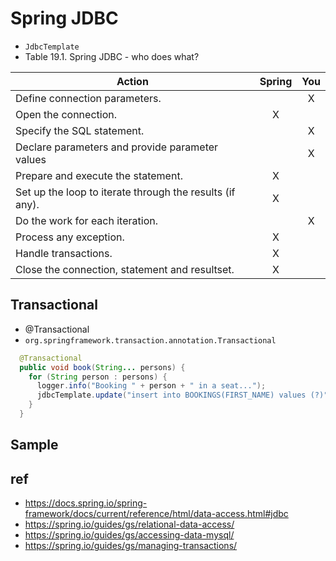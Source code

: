 # Spring JDBC
* `JdbcTemplate`
* Table 19.1. Spring JDBC - who does what?

|Action |Spring	|You|
|---|:---:|:---:|
|Define connection parameters.| | X|
|Open the connection.|  X| |
|Specify the SQL statement. | |X |
|Declare parameters and provide parameter values | |X |
|Prepare and  execute the statement. |X | |
|Set up the loop to iterate through the results (if any). |X | |
|Do the work for each iteration. | |X |
|Process any exception. |X | |
|Handle transactions. |X | |
|Close the connection, statement and resultset. | X | &nbsp; |

## Transactional
* @Transactional
* `org.springframework.transaction.annotation.Transactional`

```java
  @Transactional
  public void book(String... persons) {
    for (String person : persons) {
      logger.info("Booking " + person + " in a seat...");
      jdbcTemplate.update("insert into BOOKINGS(FIRST_NAME) values (?)", person);
    }
  }
```

## Sample


## ref
* https://docs.spring.io/spring-framework/docs/current/reference/html/data-access.html#jdbc
* https://spring.io/guides/gs/relational-data-access/
* https://spring.io/guides/gs/accessing-data-mysql/
* https://spring.io/guides/gs/managing-transactions/
